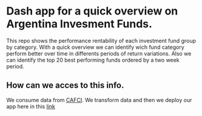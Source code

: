 # Dash app for a quick overview on Argentina Invesment Funds.
This repo shows the performance rentability of each investment fund group by category.
With a quick overview we can identify wich fund category perform better over time in differents periods of return variations.
Also we can identify the top 20 best performing funds ordered by a two week period.
## How can we acces to this info.
We consume data from [CAFCI](https://www.cafci.org.ar/consulta-de-fondos.html).
We transform data and then we deploy our app here in this [link](https://dashfci.onrender.com/)

